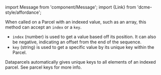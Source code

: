 import Message from 'component/Message';
import {Link} from 'dcme-style/affordance';

When called on a Parcel with an indexed value, such as an array, this method can accept an `index` or a `key`.
- `index` (number) is used to get a value based off its position. It can also be negative, indicating an offset from the end of the sequence.
- `key` (string) is used to get a specific value by its unique key within the Parcel.

<Message>
    Dataparcels automatically gives unique keys to all elements of an indexed parcel. See <Link to="/parcel-keys">parcel keys</Link> for more info.
</Message>
